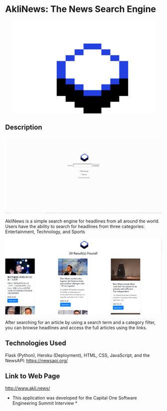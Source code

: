 # AkliNews: The News Search Engine
<p align="center">
  <img width="460" height="300" src="/New Piskel-1.png (1).png">
</p>

## Description
<p align="center">
  <img src="images/homescreen.PNG">
</p>

AkliNews is a simple search engine for headlines from all around the world.
Users have the ability to search for headlines from three categories: Entertainment, Technology, and Sports


<p align="center">
  <img src="images/results.PNG">
</p>

After searching for an article by using a search term and a category filter, you can browse headlines and
access the full articles using the links.

## Technologies Used
Flask (Python), Heroku (Deployment), HTML, CSS, JavaScript, and the NewsAPI: https://newsapi.org/


## Link to Web Page
http://www.akli.news/

* This application was developed for the Capital One Software Engineering Summit Interview *
